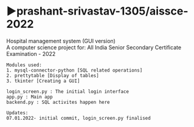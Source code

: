# ▶️prashant-srivastav-1305/aissce-2022
Hospital management system (GUI version) <br>
A computer science project for: 
All India Senior Secondary Certificate Examination - 2022
<br>

```
Modules used:
1. mysql-connector-python [SQL related operations]
2. prettytable [Display of tables] 
3. tkinter [Creating a GUI]
```

```
login_screen.py : The initial login interface
app.py : Main app
backend.py : SQL activites happen here 
```

```
Updates: 
07.01.2022- initial commit, login_screen.py finalised
```

